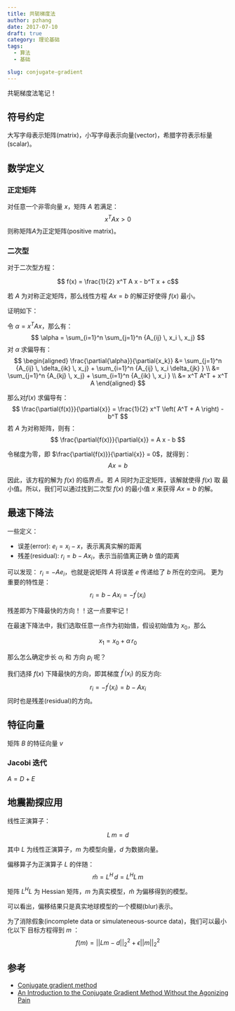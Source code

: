 ```yaml
---
title: 共轭梯度法
author: pzhang
date: 2017-07-10
draft: true
category: 理论基础
tags:
  - 算法
  - 基础

slug: conjugate-gradient
---
```


共轭梯度法笔记！

<!--more-->

## 符号约定

大写字母表示矩阵(matrix)，小写字母表示向量(vector)，希腊字符表示标量(scalar)。

## 数学定义

### 正定矩阵

对任意一个非零向量 $x$，矩阵 $A$ 若满足：
$$ x^T A x > 0$$
则称矩阵$A$为正定矩阵(positive matrix)。


### 二次型

对于二次型方程：

$$ f(x) = \frac{1}{2} x^T A x - b^T x + c$$

若 $A$ 为对称正定矩阵，那么线性方程 $Ax = b$ 的解正好使得 $f(x)$ 最小。

证明如下：

令 $\alpha = x^T A x$，那么有：
$$
\alpha = \sum_{i=1}^n \sum_{j=1}^n {A_{ij} \, x_i \, x_j}
$$
对 $\alpha$ 求偏导有：
$$
\begin{aligned}
\frac{\partial{\alpha}}{\partial{x_k}} &= \sum_{j=1}^n {A_{ij} \, \delta_{ik} \, x_j} + \sum_{i=1}^n {A_{ij} \, x_i \delta_{jk} } \\
                                       &= \sum_{j=1}^n {A_{kj} \, x_j} + \sum_{i=1}^n {A_{ik} \, x_i } \\
                                       &= x^T A^T + x^T A
\end{aligned}
$$

那么对$f(x)$ 求偏导有：
$$
\frac{\partial{f(x)}}{\partial{x}} = \frac{1}{2} x^T \left( A^T + A \right) - b^T
$$
若 $A$ 为对称矩阵，则有：
$$
\frac{\partial{f(x)}}{\partial{x}} = A x - b
$$

令梯度为零，即 $\frac{\partial{f(x)}}{\partial{x}} = 0$，就得到：
$$
Ax = b
$$

因此，该方程的解为 $f(x)$ 的临界点。若 $A$ 同时为正定矩阵，该解就使得 $f(x)$ 取
最小值。所以，我们可以通过找到二次型 $f(x)$ 的最小值 $x$ 来获得 $Ax=b$ 的解。

## 最速下降法

一些定义：

- 误差(error): $e_i = x_i - x$，表示离真实解的距离
- 残差(residual):  $r_i = b- A x_i$，表示当前值离正确 $b$ 值的距离

可以发现： $r_i = -A e_i$，也就是说矩阵 $A$ 将误差 $e$ 传递给了 $b$ 所在的空间。
更为重要的特性是：
$$r_i = b - A x_i = -f^{\prime}(x_i)$$

残差即为下降最快的方向！！这一点要牢记！

在最速下降法中，我们选取任意一点作为初始值，假设初始值为 $x_0$，那么

$$ x_{1} = x_{0} + \alpha \, r_{0} $$

那么怎么确定步长 $\alpha_i$ 和 方向 $p_{i}$ 呢？

我们选择 $f(x)$ 下降最快的方向，即其梯度 $f^{\prime}(x_i)$ 的反方向:
$$ r_i = -f^{\prime}(x_i) = b - A x_i$$
同时也是残差(residual)的方向。

## 特征向量

矩阵 $B$ 的特征向量 $v$

### Jacobi 迭代

$A = D + E$

## 地震勘探应用

线性正演算子：

$$ L \, m = d $$

其中 $L$ 为线性正演算子，$m$ 为模型向量，$d$ 为数据向量。

偏移算子为正演算子 $L$ 的伴随：
$$
\hat{m} = L^H \, d = L^H L \, m
$$

矩阵 $L^H L$ 为 Hessian 矩阵，$m$ 为真实模型，$\hat{m}$ 为偏移得到的模型。

可以看出，偏移结果只是真实地球模型的一个模糊(blur)表示。

为了消除假象(incomplete data or simulateneous-source data)，我们可以最小化以下
目标方程得到 $m$ ：
$$
f(m) = \left|| L m - d \right||_2^2 + \epsilon \left|| m \right||_2^2
$$


## 参考
- [Conjugate gradient method](https://en.wikipedia.org/wiki/Conjugate_gradient_method)
- [An Introduction to the Conjugate Gradient Method Without the Agonizing Pain](http://www.cs.cmu.edu/~./quake-papers/painless-conjugate-gradient.pdf)
